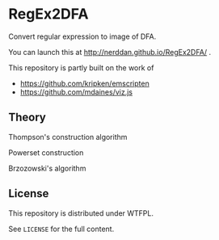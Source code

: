 # RegEx2DFA

Convert regular expression to image of DFA.

You can launch this at http://nerddan.github.io/RegEx2DFA/ .

This repository is partly built on the work of

* https://github.com/kripken/emscripten
* https://github.com/mdaines/viz.js

## Theory

Thompson's construction algorithm

Powerset construction

Brzozowski's algorithm

## License

This repository is distributed under WTFPL.

See `LICENSE` for the full content.
